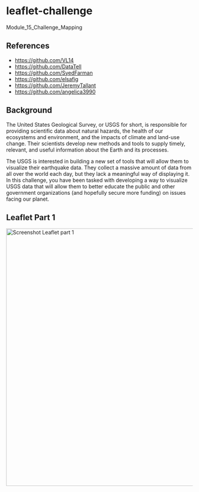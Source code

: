 # leaflet-challenge
Module_15_Challenge_Mapping

References
---------------
- https://github.com/VL14
- https://github.com/DataTell
- https://github.com/SyedFarman
- https://github.com/elsafig
- https://github.com/JeremyTallant
- https://github.com/angelica3990

Background
----------------

The United States Geological Survey, or USGS for short, is responsible for providing scientific data about natural hazards, the health of our ecosystems and environment, and the impacts of climate and land-use change. Their scientists develop new methods and tools to supply timely, relevant, and useful information about the Earth and its processes.

The USGS is interested in building a new set of tools that will allow them to visualize their earthquake data. They collect a massive amount of data from all over the world each day, but they lack a meaningful way of displaying it. In this challenge, you have been tasked with developing a way to visualize USGS data that will allow them to better educate the public and other government organizations (and hopefully secure more funding) on issues facing our planet.

Leaflet Part 1
-------------------

<img width="696" alt="Screenshot Leaflet part 1" src="https://github.com/NataliaLGdelRey/leaflet-challenge/assets/131222843/4cdd6918-dc7e-4752-bfd9-bb254ec441f5">


